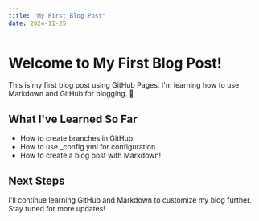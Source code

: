 ```yaml
---
title: "My First Blog Post"
date: 2024-11-25
---
```


# Welcome to My First Blog Post!

This is my first blog post using GitHub Pages. I'm learning how to use Markdown and GitHub for blogging. 🚀

## What I've Learned So Far
- How to create branches in GitHub.
- How to use _config.yml for configuration.
- How to create a blog post with Markdown!

## Next Steps
I'll continue learning GitHub and Markdown to customize my blog further. Stay tuned for more updates!
